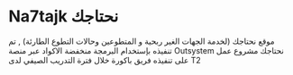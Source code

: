 # Na7tajk نحتاجك 
موقع نحتاجك (لخدمة الجهات الغير ربحية و المتطوعين وحالات التطوع الطارئة) ,
تم تنفيذه بإستخدام البرمجة منخفضة الاكواد عبر منصة Outsystem
نحتاجك مشروع عمل على تنفيذه فريق باكورة خلال فترة التدريب الصيفي لدى T2 
